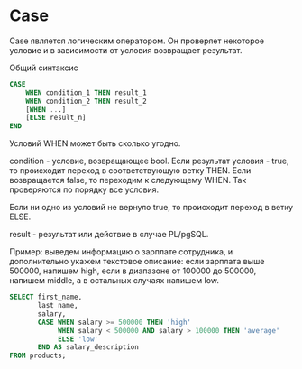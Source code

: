 # Case

Case является логическим оператором. Он проверяет некоторое условие и в зависимости от условия возвращает результат.

Общий синтаксис

```sql
CASE
    WHEN condition_1 THEN result_1
    WHEN condition_2 THEN result_2
    [WHEN ...]
    [ELSE result_n]
END
```

Условий WHEN может быть сколько угодно.

condition - условие, возвращающее bool. Если результат условия - true, то происходит переход в соответствующую ветку THEN. Если возвращается false, то переходим к следующему WHEN. Так проверяются по порядку все условия.

Если ни одно из условий не вернуло true, то происходит переход в ветку ELSE.

result - результат или действие в случае PL/pgSQL.

Пример: выведем информацию о зарплате сотрудника, и дополнительно укажем текстовое описание: если зарплата выше 500000, напишем high, если в диапазоне от 100000 до 500000, напишем middle, а в остальных случаях напишем low.

```sql
SELECT first_name,
       last_name,
       salary,
       CASE WHEN salary >= 500000 THEN 'high'
            WHEN salary < 500000 AND salary > 100000 THEN 'average'
            ELSE 'low'
       END AS salary_description
FROM products;
```
